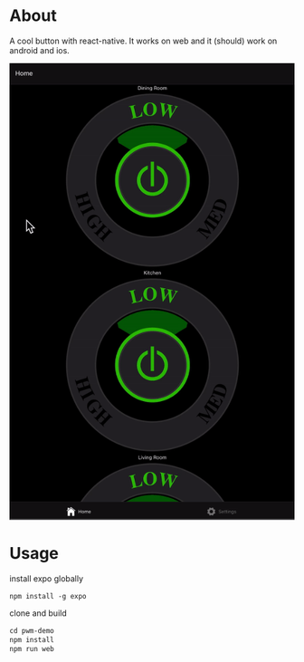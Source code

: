 # About

A cool button with react-native. It works on web and it (should) work on android and ios.

![](pwm-button.gif)

# Usage

install expo globally

```
npm install -g expo
```

clone and build

```
cd pwm-demo
npm install
npm run web
```
